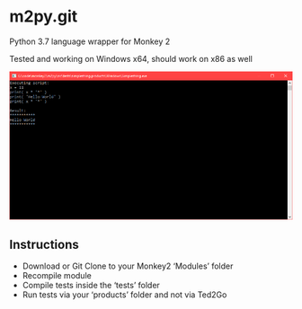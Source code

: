 # m2py.git
Python 3.7 language wrapper for Monkey 2

Tested and working on Windows x64, should work on x86 as well

![](https://github.com/Hezkore/m2py/blob/master/tests/demo.png)

## Instructions
* Download or Git Clone to your Monkey2 ‘Modules’ folder
* Recompile module
* Compile tests inside the ‘tests’ folder
* Run tests via your ‘products’ folder and not via Ted2Go